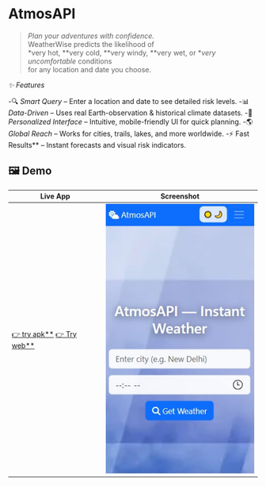 # AtmosAPI

> *Plan your adventures with confidence.*  
> WeatherWise predicts the likelihood of  
> *very hot, **very cold, **very windy, **very wet, or **very uncomfortable* conditions  
> for any location and date you choose.



*✨ Features*

-🔍 *Smart Query* – Enter a location and date to see detailed risk levels.
-📊 *Data-Driven* – Uses real Earth-observation & historical climate datasets.
-🎨 *Personalized Interface* – Intuitive, mobile-friendly UI for quick planning.
-🌎 *Global Reach* – Works for cities, trails, lakes, and more worldwide.
-⚡ Fast Results** – Instant forecasts and visual risk indicators.


## 🖼 Demo

| Live App | Screenshot |
|---------|------------|
| [👉  try apk**](https://warehouse.appilix.com/uploads/app-apk-68d42e53e4fd6-1758735955.apk) [👉 Try web**](http://eggplantkoala.onpella.app/) | ![App Screenshot](home.jpg) |
